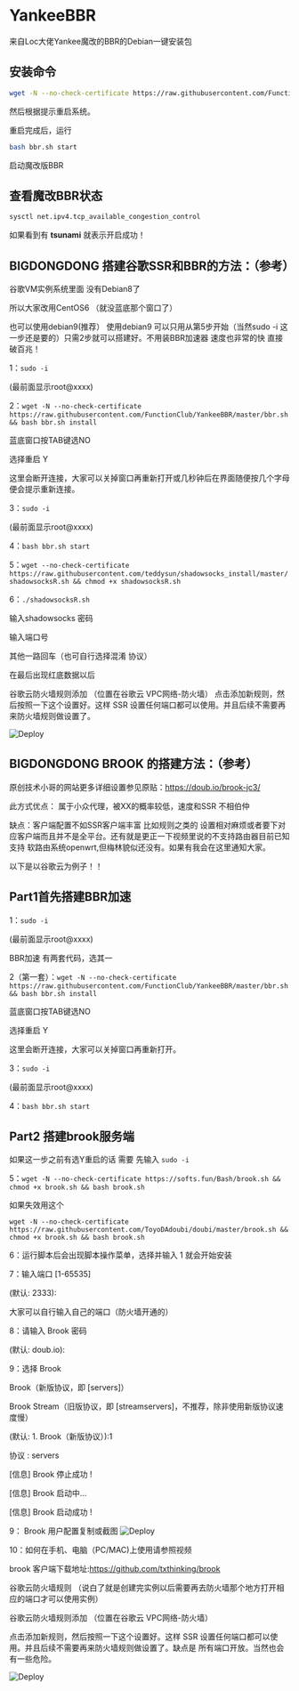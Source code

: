# YankeeBBR
来自Loc大佬Yankee魔改的BBR的Debian一键安装包

## 安装命令
```bash
wget -N --no-check-certificate https://raw.githubusercontent.com/FunctionClub/YankeeBBR/master/bbr.sh && bash bbr.sh install
```

然后根据提示重启系统。

重启完成后，运行

```bash
bash bbr.sh start
```

启动魔改版BBR

## 查看魔改BBR状态
```bash
sysctl net.ipv4.tcp_available_congestion_control
```
如果看到有 **tsunami** 就表示开启成功！




## BIGDONGDONG 搭建谷歌SSR和BBR的方法：（参考）

谷歌VM实例系统里面 没有Debian8了

所以大家改用CentOS6 （就没蓝底那个窗口了）

也可以使用debian9(推荐）
使用debian9 可以只用从第5步开始（当然sudo -i 这一步还是要的）只需2步就可以搭建好。不用装BBR加速器 速度也非常的快 直接破百兆！

1：``` sudo -i ```

(最前面显示root@xxxx)

2：``` wget -N --no-check-certificate https://raw.githubusercontent.com/FunctionClub/YankeeBBR/master/bbr.sh && bash bbr.sh install  ```
 
蓝底窗口按TAB键选NO

选择重启 Y

这里会断开连接，大家可以关掉窗口再重新打开或几秒钟后在界面随便按几个字母 便会提示重新连接。

3：``` sudo -i ```

(最前面显示root@xxxx)

4：``` bash bbr.sh start ```

5：``` wget --no-check-certificate https://raw.githubusercontent.com/teddysun/shadowsocks_install/master/shadowsocksR.sh && chmod +x shadowsocksR.sh  ```

6：``` ./shadowsocksR.sh  ```

输入shadowsocks 密码

输入端口号

其他一路回车（也可自行选择混淆 协议）

在最后出现红底数据以后

谷歌云防火墙规则添加 （位置在谷歌云 VPC网络-防火墙）
点击添加新规则，然后按照一下这个设置好。这样 SSR 设置任何端口都可以使用。并且后续不需要再来防火墙规则做设置了。

![Deploy](https://user-images.githubusercontent.com/34980980/38017949-234a1e70-32a6-11e8-823f-9242466d87b7.png)


## BIGDONGDONG BROOK 的搭建方法：（参考）

原创技术小哥的网站更多详细设置参见原贴：https://doub.io/brook-jc3/

此方式优点： 属于小众代理，被XX的概率较低，速度和SSR 不相伯仲

缺点：客户端配置不如SSR客户端丰富 比如规则之类的 设置相对麻烦或者要下对应客户端而且并不是全平台。还有就是更正一下视频里说的不支持路由器目前已知支持 软路由系统openwrt,但梅林貌似还没有。如果有我会在这里通知大家。

以下是以谷歌云为例子！！

## Part1首先搭建BBR加速

1：``` sudo -i ```

(最前面显示root@xxxx)

BBR加速 有两套代码，选其一

2（第一套）：``` wget -N --no-check-certificate https://raw.githubusercontent.com/FunctionClub/YankeeBBR/master/bbr.sh && bash bbr.sh install  ```

蓝底窗口按TAB键选NO

选择重启 Y

这里会断开连接，大家可以关掉窗口再重新打开。

3：```sudo -i ```

(最前面显示root@xxxx)

4：``` bash bbr.sh start  ```

## Part2 搭建brook服务端

如果这一步之前有选Y重启的话 需要 先输入 ``` sudo -i ```

5：``` wget -N --no-check-certificate https://softs.fun/Bash/brook.sh && chmod +x brook.sh && bash brook.sh ```

如果失效用这个

``` wget -N --no-check-certificate https://raw.githubusercontent.com/ToyoDAdoubi/doubi/master/brook.sh && chmod +x brook.sh && bash brook.sh ```

6：运行脚本后会出现脚本操作菜单，选择并输入 1 就会开始安装

7：输入端口 [1-65535]

(默认: 2333):

大家可以自行输入自己的端口（防火墙开通的）

8：请输入 Brook 密码

(默认: doub.io):

9：选择 Brook

Brook（新版协议，即 [servers]）

Brook Stream（旧版协议，即 [streamservers]，不推荐，除非使用新版协议速度慢）

(默认: 1. Brook（新版协议）):1

协议 : servers 

[信息] Brook 停止成功 !

[信息] Brook 启动中...

[信息] Brook 启动成功 !

9： Brook 用户配置复制或截图
![Deploy](https://user-images.githubusercontent.com/34980980/38174986-2cc4056e-3608-11e8-9e58-f15839a9dc6d.jpg)


10：如何在手机、电脑（PC/MAC)上使用请参照视频

brook 客户端下载地址:https://github.com/txthinking/brook

谷歌云防火墙规则 （说白了就是创建完实例以后需要再去防火墙那个地方打开相应的端口才可以使用实例）

谷歌云防火墙规则添加 （位置在谷歌云 VPC网络-防火墙）

点击添加新规则，然后按照一下这个设置好。这样 SSR 设置任何端口都可以使用。并且后续不需要再来防火墙规则做设置了。缺点是 所有端口开放。当然也会有一些危险。

![Deploy](https://user-images.githubusercontent.com/34980980/38160189-089475e2-34ec-11e8-81ae-96f6af6ee727.png)
